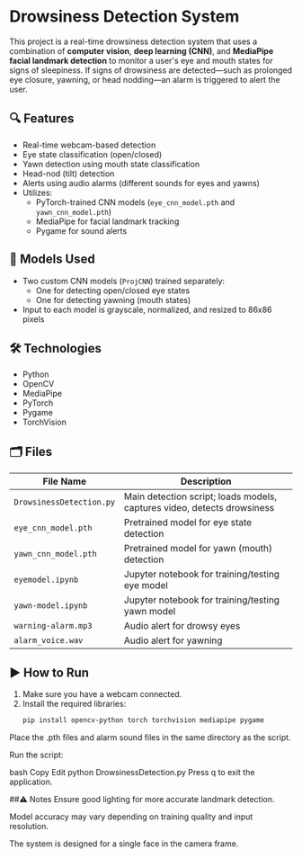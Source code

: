 # Drowsiness Detection System

This project is a real-time drowsiness detection system that uses a combination of **computer vision**, **deep learning (CNN)**, and **MediaPipe facial landmark detection** to monitor a user's eye and mouth states for signs of sleepiness. If signs of drowsiness are detected—such as prolonged eye closure, yawning, or head nodding—an alarm is triggered to alert the user.

## 🔍 Features

- Real-time webcam-based detection
- Eye state classification (open/closed)
- Yawn detection using mouth state classification
- Head-nod (tilt) detection
- Alerts using audio alarms (different sounds for eyes and yawns)
- Utilizes:
  - PyTorch-trained CNN models (`eye_cnn_model.pth` and `yawn_cnn_model.pth`)
  - MediaPipe for facial landmark tracking
  - Pygame for sound alerts

## 🧠 Models Used

- Two custom CNN models (`ProjCNN`) trained separately:
  - One for detecting open/closed eye states
  - One for detecting yawning (mouth states)
- Input to each model is grayscale, normalized, and resized to 86x86 pixels

## 🛠 Technologies

- Python
- OpenCV
- MediaPipe
- PyTorch
- Pygame
- TorchVision

## 🗂 Files

| File Name            | Description                                        |
|---------------------|----------------------------------------------------|
| `DrowsinessDetection.py` | Main detection script; loads models, captures video, detects drowsiness |
| `eye_cnn_model.pth`     | Pretrained model for eye state detection         |
| `yawn_cnn_model.pth`    | Pretrained model for yawn (mouth) detection      |
| `eyemodel.ipynb`        | Jupyter notebook for training/testing eye model  |
| `yawn-model.ipynb`      | Jupyter notebook for training/testing yawn model |
| `warning-alarm.mp3`     | Audio alert for drowsy eyes                      |
| `alarm_voice.wav`       | Audio alert for yawning                         |

## ▶️ How to Run

1. Make sure you have a webcam connected.
2. Install the required libraries:
   ```bash
   pip install opencv-python torch torchvision mediapipe pygame
Place the .pth files and alarm sound files in the same directory as the script.

Run the script:

bash
Copy
Edit
python DrowsinessDetection.py
Press q to exit the application.

##⚠️ Notes
Ensure good lighting for more accurate landmark detection.

Model accuracy may vary depending on training quality and input resolution.

The system is designed for a single face in the camera frame.
